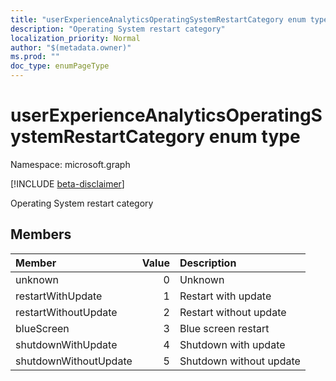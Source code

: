 ```yaml
---
title: "userExperienceAnalyticsOperatingSystemRestartCategory enum type"
description: "Operating System restart category"
localization_priority: Normal
author: "$(metadata.owner)"
ms.prod: ""
doc_type: enumPageType
---
```


# userExperienceAnalyticsOperatingSystemRestartCategory enum type

Namespace: microsoft.graph

[!INCLUDE [beta-disclaimer](../../includes/beta-disclaimer.md)]

Operating System restart category

## Members

| Member                | Value | Description             |
| :-------------------- | ----: | :---------------------- |
| unknown               | 0     | Unknown                 |
| restartWithUpdate     | 1     | Restart with update     |
| restartWithoutUpdate  | 2     | Restart without update  |
| blueScreen            | 3     | Blue screen restart     |
| shutdownWithUpdate    | 4     | Shutdown with update    |
| shutdownWithoutUpdate | 5     | Shutdown without update |